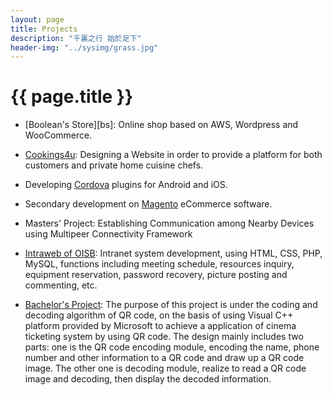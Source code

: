 ```yaml
---
layout: page
title: Projects
description: "千裏之行 始於足下"
header-img: "../sysimg/grass.jpg"
---
```


# {{ page.title }}

+ [Boolean's Store][bs]: Online shop based on AWS, Wordpress and WooCommerce.

+ [Cookings4u][u]: Designing a Website in order to provide a platform for both customers and private home cuisine chefs. 

+ Developing [Cordova][c] plugins for Android and iOS.

+ Secondary development on [Magento][m] eCommerce software.

+ Masters' Project: Establishing Communication among Nearby Devices using Multipeer Connectivity Framework

+ [Intraweb of OISB][b]: Intranet system development, using HTML, CSS, PHP, MySQL, functions including meeting schedule, resources inquiry, equipment reservation, password recovery, picture posting and commenting, etc.

+ [Bachelor's Project][q]: The purpose of this project is under the coding and decoding algorithm of QR code, on the basis of using Visual C++ platform provided by Microsoft to achieve a application of cinema ticketing system by using QR code. The design mainly includes two parts: one is the QR code encoding module, encoding the name, phone number and other information to a QR code and draw up a QR code image. The other one is decoding module, realize to read a QR code image and decoding, then display the decoded information.


[c]: https://cordova.apache.org/
[b]: http://oisb-1.med.uottawa.ca/lab/index.php
[q]: https://github.com/ShongSu/QRCode
[m]: https://github.com/hchen1202/Magento
[u]: http://ec2-52-3-166-108.compute-1.amazonaws.com/Main/
[sb]:http://ec2-54-175-204-71.compute-1.amazonaws.com/
